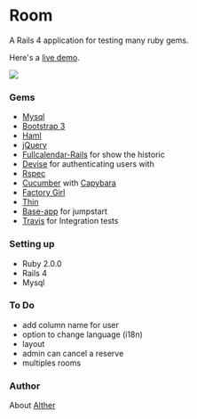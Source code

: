 # Room

A Rails 4 application for testing many ruby gems.

Here's a [live demo](http://meeting-room.herokuapp.com/).

<img src="https://travis-ci.org/altherlex/room.png?branch=master">

### Gems

- [Mysql](https://github.com/brianmario/mysql2)
- [Bootstrap 3](http://getbootstrap.com/)
- [Haml](http://haml.info/)
- [jQuery](https://github.com/rails/jquery-ujs)
- [Fullcalendar-Rails](https://github.com/bokmann/fullcalendar-rails) for show the historic
- [Devise](https://github.com/plataformatec/devise) for authenticating users with 
- [Rspec](https://github.com/dchelimsky/rspec)
- [Cucumber](https://github.com/aslakhellesoy/cucumber) with [Capybara](https://github.com/jnicklas/capybara)
- [Factory Girl](https://github.com/thoughtbot/factory_girl_rails)
- [Thin](https://github.com/macournoyer/thin)
- [Base-app](https://github.com/renderedtext/base-app) for jumpstart
- [Travis](https://travis-ci.org/) for Integration tests

### Setting up

- Ruby 2.0.0
- Rails 4
- Mysql

### To Do

- add column name for user
- option to change language (i18n)
- layout
- admin can cancel a reserve
- multiples rooms

### Author

About [Alther](http://about.me/alther)

